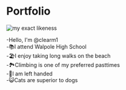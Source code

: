 # Portfolio


![my exact likeness](https://github.com/user-attachments/assets/77e943e6-4368-472a-98b0-05480f25062e)

-Hello, I'm @clearm1\
-📚I attend Walpole High School\
-🏖️I enjoy taking long walks on the beach\
-🏞️Climbing is one of my preferred pasttimes\
-🙌I am left handed\
-😺Cats are superior to dogs

